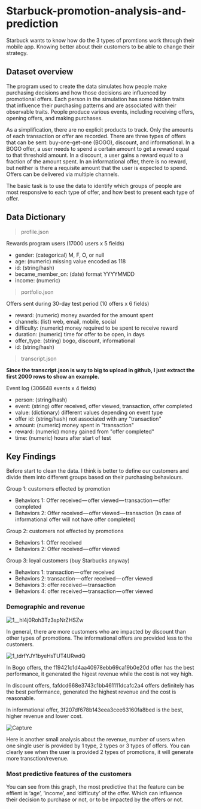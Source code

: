 # Starbuck-promotion-analysis-and-prediction
Starbuck wants to know how do the 3 types of promtions work through their mobile app. Knowing better about their customers to be able to 
change their strategy.


## Dataset overview
The program used to create the data simulates how people make purchasing decisions and how those decisions are influenced by promotional
offers. Each person in the simulation has some hidden traits that influence their purchasing patterns and are associated with their 
observable traits. People produce various events, including receiving offers, opening offers, and making purchases.

As a simplification, there are no explicit products to track. Only the amounts of each transaction or offer are recorded.
There are three types of offers that can be sent: buy-one-get-one (BOGO), discount, and informational. In a BOGO offer, a user needs to 
spend a certain amount to get a reward equal to that threshold amount. In a discount, a user gains a reward equal to a fraction of the 
amount spent. In an informational offer, there is no reward, but neither is there a requisite amount that the user is expected to spend. Offers can be delivered via multiple channels.

The basic task is to use the data to identify which groups of people are most responsive to each type of offer, and how best to present 
each type of offer.

## Data Dictionary

> profile.json

Rewards program users (17000 users x 5 fields)

- gender: (categorical) M, F, O, or null
- age: (numeric) missing value encoded as 118
- id: (string/hash)
- became_member_on: (date) format YYYYMMDD
- income: (numeric)

> portfolio.json

Offers sent during 30-day test period (10 offers x 6 fields)

- reward: (numeric) money awarded for the amount spent
- channels: (list) web, email, mobile, social
- difficulty: (numeric) money required to be spent to receive reward
- duration: (numeric) time for offer to be open, in days
- offer_type: (string) bogo, discount, informational
- id: (string/hash)

> transcript.json 

**Since the transcript.json is way to big to upload in github, I just extract the first 2000 rows to show an example.**

Event log (306648 events x 4 fields)

- person: (string/hash)
- event: (string) offer received, offer viewed, transaction, offer completed
- value: (dictionary) different values depending on event type
- offer id: (string/hash) not associated with any "transaction"
- amount: (numeric) money spent in "transaction"
- reward: (numeric) money gained from "offer completed"
- time: (numeric) hours after start of test

## Key Findings

Before start to clean the data. I think is better to define our customers and divide them into different groups based on their purchasing behaviours.

Group 1: customers effected by promotion

- Behaviors 1: Offer received — offer viewed — transaction — offer completed
- Behaviors 2: Offer received — offer viewed — transaction (In case of informational offer will not have offer completed)

Group 2: customers not effected by promotions

- Behaviors 1: Offer received
- Behaviors 2: Offer received — offer viewed

Group 3: loyal customers (buy Starbucks anyway)

- Behaviors 1: transaction — offer received
- Behaviors 2: transaction — offer received — offer viewed
- Behaviors 3: offer received — transaction
- Behaviors 4: offer received — transaction — offer viewed

### Demographic and revenue

![1__hl4j0Roh3Tz3spNrZHSZw](https://user-images.githubusercontent.com/36822899/59093824-220b5f80-8915-11e9-8ad8-6ce489ef9177.png)

In general, there are more customers who are impacted by discount than other types of promotions. The informational offers are provided less to the customers.

![1_tdrfYJY1byeHsTUT4URwdQ](https://user-images.githubusercontent.com/36822899/59093982-731b5380-8915-11e9-9980-147b9ef28d65.png)

In Bogo offers, the f19421c1d4aa40978ebb69ca19b0e20d offer has the best performance, it generated the higest revenue while the cost is not vey high.

In discount offers, fafdcd668e3743c1bb461111dcafc2a4 offers definitely has the best performance, generated the highest revenue and the cost is reasonable.

In informational offer, 3f207df678b143eea3cee63160fa8bed is the best, higher revenue and lower cost.

![Capture](https://user-images.githubusercontent.com/36822899/59094035-9514d600-8915-11e9-98d9-2ae05d561b56.PNG)

Here is another small analysis about the revenue, number of users when one single user is provided by 1 type, 2 types or 3 types of offers. You can clearly see when the user is provided 2 types of promotions, it will generate more transction/revenue.

### Most predictive features of the customers

You can see from this graph, the most predictive that the feature can be effient is ‘age’, ‘income’, and ‘difficuty’ of the offer. Which can influence their decision to purchase or not, or to be impacted by the offers or not.
